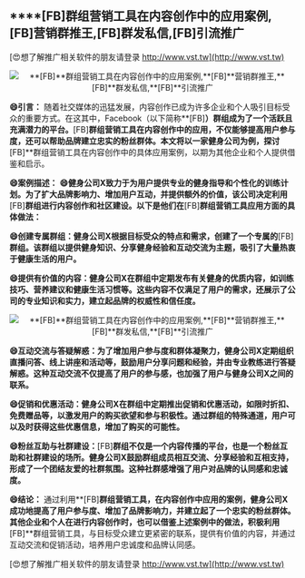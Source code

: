 ## ****[FB]**群组营销工具在内容创作中的应用案例,**[FB]**营销群推王,**[FB]**群发私信,**[FB]**引流推广**

[😍想了解推广相关软件的朋友请登录 http://www.vst.tw](http://www.vst.tw)

 <center><img src="https://vst.tw/MP4/tuiguang/png/1.png" alt="**[FB]**群组营销工具在内容创作中的应用案例,**[FB]**营销群推王,**[FB]**群发私信,**[FB]**引流推广"></center>

**😄引言：**
随着社交媒体的迅猛发展，内容创作已成为许多企业和个人吸引目标受众的重要方式。在这其中，Facebook（以下简称**[FB]**）群组成为了一个活跃且充满潜力的平台。**[FB]**群组营销工具在内容创作中的应用，不仅能够提高用户参与度，还可以帮助品牌建立忠实的粉丝群体。本文将以一家健身公司为例，探讨**[FB]**群组营销工具在内容创作中的具体应用案例，以期为其他企业和个人提供借鉴和启示。

**😄案例描述：**
**😄健身公司X致力于为用户提供专业的健身指导和个性化的训练计划。为了扩大品牌影响力、增加用户互动，并提供额外的价值，该公司决定利用**[FB]**群组进行内容创作和社区建设。以下是他们在**[FB]**群组营销工具应用方面的具体做法：**

**😄创建专属群组：健身公司X根据目标受众的特点和需求，创建了一个专属的**[FB]**群组。该群组以提供健身知识、分享健身经验和互动交流为主题，吸引了大量热衷于健康生活的用户。**

**😄提供有价值的内容：健身公司X在群组中定期发布有关健身的优质内容，如训练技巧、营养建议和健康生活习惯等。这些内容不仅满足了用户的需求，还展示了公司的专业知识和实力，建立起品牌的权威性和信任度。**

 <center><img src="https://vst.tw/MP4/tuiguang/png/1.png" alt="**[FB]**群组营销工具在内容创作中的应用案例,**[FB]**营销群推王,**[FB]**群发私信,**[FB]**引流推广"></center>

**😄互动交流与答疑解惑：为了增加用户参与度和群体凝聚力，健身公司X定期组织直播问答、线上讲座和活动等，鼓励用户分享问题和经验，并由专业教练进行答疑解惑。这种互动交流不仅提高了用户的参与感，也加强了用户与健身公司X之间的联系。**

**😄促销和优惠活动：健身公司X在群组中定期推出促销和优惠活动，如限时折扣、免费赠品等，以激发用户的购买欲望和参与积极性。通过群组的特殊通道，用户可以及时获得这些优惠信息，增加了购买的可能性。**

**😄粉丝互助与社群建设：**[FB]**群组不仅是一个内容传播的平台，也是一个粉丝互助和社群建设的场所。健身公司X鼓励群组成员相互交流、分享经验和互相支持，形成了一个团结友爱的社群氛围。这种社群感增强了用户对品牌的认同感和忠诚度。**

**😄结论：**
通过利用**[FB]**群组营销工具，在内容创作中应用的案例，健身公司X成功地提高了用户参与度、增加了品牌影响力，并建立起了一个忠实的粉丝群体。其他企业和个人在进行内容创作时，也可以借鉴上述案例中的做法，积极利用**[FB]**群组营销工具，与目标受众建立更紧密的联系，提供有价值的内容，并通过互动交流和促销活动，培养用户忠诚度和品牌认同感。

[😍想了解推广相关软件的朋友请登录 http://www.vst.tw](http://www.vst.tw)



